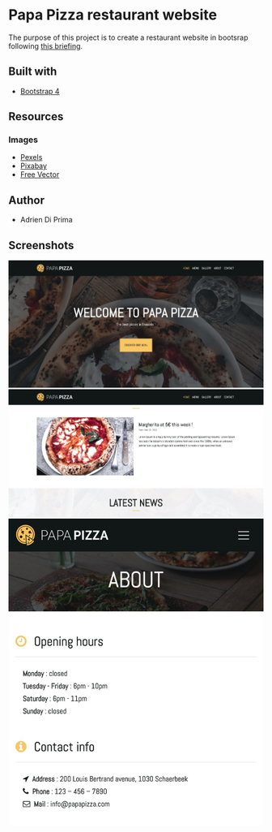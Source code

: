 # Papa Pizza restaurant website
The purpose of this project is to create a restaurant website in bootsrap following [this briefing](https://github.com/becodeorg/BXL-Johnson-4.14/blob/master/03-HTML-CSS/bootstrap/restaurant.adoc).

## Built with

* [Bootstrap 4](https://getbootstrap.com/)

## Resources

### Images

* [Pexels](https://www.pexels.com/) 
* [Pixabay](https://pixabay.com/fr/)
* [Free Vector](http://freevector.co/)

## Author

* Adrien Di Prima

## Screenshots

![Screenshot home](assets/img/screenshot_1.jpg)
![Screenshot home](assets/img/screenshot_2.jpg)
![Screenshot page responsive](assets/img/screenshot_3.jpg)
